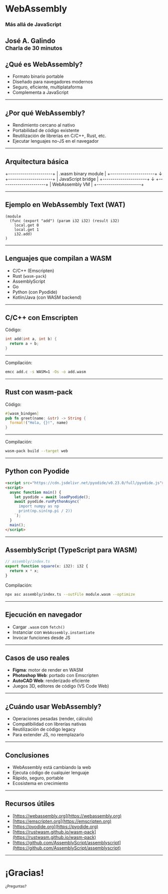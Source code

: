 # WebAssembly  
### Más allá de JavaScript

**José A. Galindo**  
<small>Charla de 30 minutos</small>
---

## ¿Qué es WebAssembly?

- Formato binario portable
- Diseñado para navegadores modernos
- Seguro, eficiente, multiplataforma
- Complementa a JavaScript

---

## ¿Por qué WebAssembly?

- Rendimiento cercano al nativo
- Portabilidad de código existente
- Reutilización de librerías en C/C++, Rust, etc.
- Ejecutar lenguajes no-JS en el navegador
---

## Arquitectura básica

+----------------------+
| .wasm binary module  |
+----------------------+
          ↓
+----------------------+
|  JavaScript bridge   |
+----------------------+
          ↓
+----------------------+
|   WebAssembly VM     |
+----------------------+

---

## Ejemplo en WebAssembly Text (WAT)

```wat
(module
  (func (export "add") (param i32 i32) (result i32)
    local.get 0
    local.get 1
    i32.add)
)
```
---

## Lenguajes que compilan a WASM

- C/C++ (Emscripten)
- Rust (`wasm-pack`)
- AssemblyScript
- Go
- Python (con Pyodide)
- Kotlin/Java (con WASM backend)
---

## C/C++ con Emscripten

Código:

```c
int add(int a, int b) {
  return a + b;
}
```
---
Compilación:

```bash
emcc add.c -s WASM=1 -Os -o add.wasm
```
---

## Rust con wasm-pack

Código:

```rust
#[wasm_bindgen]
pub fn greet(name: &str) -> String {
  format!("Hola, {}!", name)
}
```
---
Compilación:

```bash
wasm-pack build --target web
```
---

## Python con Pyodide

```html
<script src="https://cdn.jsdelivr.net/pyodide/v0.23.0/full/pyodide.js"></script>
<script>
  async function main() {
    let pyodide = await loadPyodide();
    await pyodide.runPythonAsync(`
      import numpy as np
      print(np.sin(np.pi / 2))
    `);
  }
  main();
</script>
```
---

## AssemblyScript (TypeScript para WASM)

```ts
// assembly/index.ts
export function square(x: i32): i32 {
  return x * x;
}
```

Compilación:

```bash
npx asc assembly/index.ts --outFile module.wasm --optimize
```
---

## Ejecución en navegador

- Cargar `.wasm` con `fetch()`
- Instanciar con `WebAssembly.instantiate`
- Invocar funciones desde JS
---

## Casos de uso reales

- **Figma**: motor de render en WASM
- **Photoshop Web**: portado con Emscripten
- **AutoCAD Web**: renderizado eficiente
- Juegos 3D, editores de código (VS Code Web)
---

## ¿Cuándo usar WebAssembly?

- Operaciones pesadas (render, cálculo)
- Compatibilidad con librerías nativas
- Reutilización de código legacy
- Para extender JS, no reemplazarlo
---

## Conclusiones

- WebAssembly está cambiando la web
- Ejecuta código de cualquier lenguaje
- Rápido, seguro, portable
- Ecosistema en crecimiento
---

## Recursos útiles

- [https://webassembly.org](https://webassembly.org)
- [https://emscripten.org](https://emscripten.org)
- [https://pyodide.org](https://pyodide.org)
- [https://rustwasm.github.io/wasm-pack](https://rustwasm.github.io/wasm-pack)
- [https://github.com/AssemblyScript/assemblyscript](https://github.com/AssemblyScript/assemblyscript)
---

<!-- _class: lead -->

# ¡Gracias!

<small>¿Preguntas?</small>

